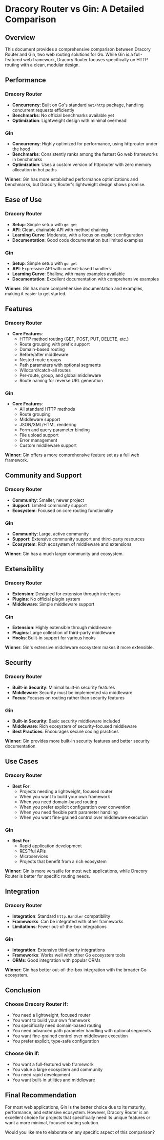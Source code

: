 # Dracory Router vs Gin: A Detailed Comparison

## Overview
This document provides a comprehensive comparison between Dracory Router and Gin, two web routing solutions for Go. While Gin is a full-featured web framework, Dracory Router focuses specifically on HTTP routing with a clean, modular design.

## Performance

### Dracory Router
- **Concurrency**: Built on Go's standard `net/http` package, handling concurrent requests efficiently
- **Benchmarks**: No official benchmarks available yet
- **Optimization**: Lightweight design with minimal overhead

### Gin
- **Concurrency**: Highly optimized for performance, using httprouter under the hood
- **Benchmarks**: Consistently ranks among the fastest Go web frameworks in benchmarks
- **Optimization**: Uses a custom version of httprouter with zero memory allocation in hot paths

**Winner**: Gin has more established performance optimizations and benchmarks, but Dracory Router's lightweight design shows promise.

## Ease of Use

### Dracory Router
- **Setup**: Simple setup with `go get`
- **API**: Clean, chainable API with method chaining
- **Learning Curve**: Moderate, with a focus on explicit configuration
- **Documentation**: Good code documentation but limited examples

### Gin
- **Setup**: Simple setup with `go get`
- **API**: Expressive API with context-based handlers
- **Learning Curve**: Shallow, with many examples available
- **Documentation**: Excellent documentation with comprehensive examples

**Winner**: Gin has more comprehensive documentation and examples, making it easier to get started.

## Features

### Dracory Router
- **Core Features**:
  - HTTP method routing (GET, POST, PUT, DELETE, etc.)
  - Route grouping with prefix support
  - Domain-based routing
  - Before/after middleware
  - Nested route groups
  - Path parameters with optional segments
  - Wildcard/catch-all routes
  - Per-route, group, and global middleware
  - Route naming for reverse URL generation

### Gin
- **Core Features**:
  - All standard HTTP methods
  - Route grouping
  - Middleware support
  - JSON/XML/HTML rendering
  - Form and query parameter binding
  - File upload support
  - Error management
  - Custom middleware support

**Winner**: Gin offers a more comprehensive feature set as a full web framework.

## Community and Support

### Dracory Router
- **Community**: Smaller, newer project
- **Support**: Limited community support
- **Ecosystem**: Focused on core routing functionality

### Gin
- **Community**: Large, active community
- **Support**: Extensive community support and third-party resources
- **Ecosystem**: Rich ecosystem of middleware and extensions

**Winner**: Gin has a much larger community and ecosystem.

## Extensibility

### Dracory Router
- **Extension**: Designed for extension through interfaces
- **Plugins**: No official plugin system
- **Middleware**: Simple middleware support

### Gin
- **Extension**: Highly extensible through middleware
- **Plugins**: Large collection of third-party middleware
- **Hooks**: Built-in support for various hooks

**Winner**: Gin's extensive middleware ecosystem makes it more extensible.

## Security

### Dracory Router
- **Built-in Security**: Minimal built-in security features
- **Middleware**: Security must be implemented via middleware
- **Focus**: Focuses on routing rather than security features

### Gin
- **Built-in Security**: Basic security middleware included
- **Middleware**: Rich ecosystem of security-focused middleware
- **Best Practices**: Encourages secure coding practices

**Winner**: Gin provides more built-in security features and better security documentation.

## Use Cases

### Dracory Router
- **Best For**:
  - Projects needing a lightweight, focused router
  - When you want to build your own framework
  - When you need domain-based routing
  - When you prefer explicit configuration over convention
  - When you need flexible path parameter handling
  - When you want fine-grained control over middleware execution

### Gin
- **Best For**:
  - Rapid application development
  - RESTful APIs
  - Microservices
  - Projects that benefit from a rich ecosystem

**Winner**: Gin is more versatile for most web applications, while Dracory Router is better for specific routing needs.

## Integration

### Dracory Router
- **Integration**: Standard `http.Handler` compatibility
- **Frameworks**: Can be integrated with other frameworks
- **Limitations**: Fewer out-of-the-box integrations

### Gin
- **Integration**: Extensive third-party integrations
- **Frameworks**: Works well with other Go ecosystem tools
- **ORMs**: Good integration with popular ORMs

**Winner**: Gin has better out-of-the-box integration with the broader Go ecosystem.

## Conclusion

### Choose Dracory Router if:
- You need a lightweight, focused router
- You want to build your own framework
- You specifically need domain-based routing
- You need advanced path parameter handling with optional segments
- You want fine-grained control over middleware execution
- You prefer explicit, type-safe configuration

### Choose Gin if:
- You want a full-featured web framework
- You value a large ecosystem and community
- You need rapid development
- You want built-in utilities and middleware

## Final Recommendation
For most web applications, Gin is the better choice due to its maturity, performance, and extensive ecosystem. However, Dracory Router is an excellent choice for projects that specifically need its unique features or want a more minimal, focused routing solution.

Would you like me to elaborate on any specific aspect of this comparison?
